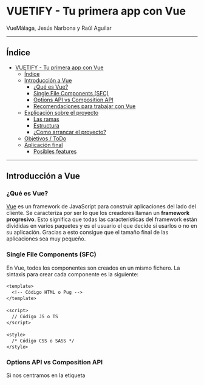 # VUETIFY - Tu primera app con Vue
VueMálaga, Jesús Narbona y Raúl Aguilar

---

## Índice
- [VUETIFY - Tu primera app con Vue](#vuetify---tu-primera-app-con-vue)
  - [Índice](#índice)
  - [Introducción a Vue](#introducción-a-vue)
      - [¿Qué es Vue?](#qu%C3%A9-es-vue)
      - [Single File Components (SFC)](#single-file-components-sfc)
      - [Options API vs Composition API](#options-api-vs-composition-api)
      - [Recomendaciones para trabajar con Vue](#recomendaciones-para-trabajar-con-vue)
  - [Explicación sobre el proyecto](#explicación-sobre-el-proyecto)
      - [Las ramas](#las-ramas)
      - [Estructura](#estructura)
      - [¿Como arrancar el proyecto?](#como-arrancar-el-proyecto)
  - [Objetivos / ToDo](#objectivos--todo)
  - [Aplicación final](#aplicación-final)
    - [Posibles features](#posibles-features)
  
---
## Introducción a Vue

### ¿Qué es Vue?
[Vue](https://vuejs.org/) es un framework de JavaScript para construir aplicaciones del lado del cliente. Se caracteriza por ser lo que los creadores llaman un **framework progresivo**. Esto significa que todas las características del framework están divididas en varios paquetes y es el usuario el que decide si usarlos o no en su aplicación. Gracias a esto consigue que el tamaño final de las aplicaciones sea muy pequeño.

### Single File Components (SFC)
En Vue, todos los componentes son creados en un mismo fichero. La sintaxis para crear cada componente es la siguiente:
```vue
<template>
  <!-- Código HTML o Pug -->
</template>

<script>
  // Código JS o TS
</script>

<style>
  /* Código CSS o SASS */
</style>
```

### Options API vs Composition API
Si nos centramos en la etiqueta **<script>** de los _SFC_, Vue cuenta con dos posibles formas de escribir código JavaScript dentro de ella:

- Options API: Toda la lógica del componente se define mediante un objeto de opciones con diversas propiedades, tal y como se ve en el siguiente ejemplo:
```vue
<script>
export default {
  data() {
    return {
      contador: 0
    }
  },

  methods: {
    incrementar() {
      this.contador++
    }
  },
  
  mounted() {
    console.log(`El valor inicial del contador es ${contador.value}.`)
  }
}
</script>
```

- Composition API: La lógica se define usando funciones de la API de Vue. Para ello, seguimos haciendo uso de un objeto pero dentro de él se encontrará la función **setup()**, en la cual definiremos todo lo necesario, tal y cómo se ve en el siguiente ejemplo:
```vue
<script>
  import { ref, onMounted } from 'vue'

  export default ({
    setup() {
      const contador = ref(0)

      function incrementar() {
        contador.value++
      }

      onMounted(() => {
        console.log(`El valor inicial del contador es ${contador.value}.`)
      })

      return {
        contador,
        incrementar
      }
    }
  })
</script>
```

Sin embargo, con Composition API no es común trabajar de esta manera ya que resulta innecesario tener que exportar un objeto con solo una función (puede tener más cosas, pero eso más adelante...). Por ello se creó un nuevo atributo para la etiqueta <script>, el **atributo setup**. Al colocar dicho atributo podemos transformar el código anterior a algo como esto:
```vue
<script setup>
import { ref, onMounted } from 'vue'

const contador = ref(0)

function incrementar() {
  contador.value++
}

onMounted(() => {
  console.log(`El valor inicial del contador es ${contador.value}.`)
})
</script>
```

> En este proyecto vamos a usar **Composition API con <script setup>**.

### Recomendaciones para trabajar con Vue
Aquí van una serie de tips que te ayudarán a la hora de crear tu primera aplicación en Vue:
- Instalar la extensión [Volar](https://marketplace.visualstudio.com/items?itemName=Vue.volar) en Visual Studio Code (o tu editor de confianza), ya que proporciona intellisense y marcado de sintaxis.
- Instalar las [Vue Devtools](https://devtools.vuejs.org/) en tu navegador, ya que te ayudarán a ver el árbol de componentes, además de ver y seguir cada una sus características
- Trata de usar nombres para los componentes que no lleven a confusión con etiquetas HTML
- Para llamar a los componentes usa _PascalCase_, y para las props o atributos de estos usa _kebab-case_, aunque esto va a gustos. Lo importante es mantener dicha nomenclatura a lo largo de todo el proyecto
- Sigue la misma estructura en todos los _SFC_, así te será más fácil localizar las cosas en ellos

---

## Explicación sobre el proyecto

En este proyecto vamos a desarrollar una aplicación paso a paso con Vue, en el que empezaremos con un proyecto casi vacío y poco a poco iremos avanzando.
Cada avance será explicado en los distintos **README.md** de cada rama.

#### Las ramas
- [Rama 1 - Artist and ArtistList](https://github.com/Vue-Malaga/your-first-app/tree/artist-and-artistlist/src/components), en esta rama crearemos nuestros primeros componentes y haremos uso de directivas propias de **Vue**.
- [Rama 2 - Filter artists](https://github.com/Vue-Malaga/your-first-app/tree/filter-artists), en la segunda rama aprenderemos a filtrar los diferentes artistas que hemos creado en la rama anterior, haremos uso de otras directivas bastantes importantes de **Vue**.
- [Rama 3 - Artists tracks](https://github.com/Vue-Malaga/your-first-app/tree/artist-tracks), al dar click a los diferentes artistas podremos acceder a sus canciones, en esta rama aprenderemos el uso de eventos en **Vue** además de lo aprendido anteriormente.
- [Rama 4 - Proyecto final](https://github.com/Vue-Malaga/your-first-app/tree/final), esta rama es un extra, en ella explicamos en profundidad diferentes conceptos que han sido utilizados a lo largo del proyecto, como puede ser **Routes**, **Pinia** y **Request de datos (fetch)**

#### Estructura
Esta rama **"base"** es el inicio del proyecto en el cual tenemos que fijarnos y trabajar en el siguiente directorio:

![Estructura carpeta src](public/images/estructura-src.png)
- 📁**assets**:
  - Esta carpeta contiene entre otras cosas los **estilos CSS**, **imágenes** y una carpeta de datos falsa **mock** en la que tendremos nuestra base de datos inventada
- 📁**components**:
  - Esta carpeta será la encargada de almacenar los distintos componentes que vayamos creando, en este caso tendemos creados dos **Header** el cual es la cabecera de la página y **PlaylistList** el cual es el componente el cual lista todas las playlist que hemos creado.
- 📁**router**:
  - La carpeta router es la contenedora de nuestro archivo de rutas **index.js** que explicaremos en la rama final
- 📁**service**:
  - Esta carpeta contiene todos los servicios que tenemos en nuestro proyecto, en este caso solo tenemos un servicio **http.service.js** que mediante su uso vamos a poder hacer peticiones http a nuestra base de datos falsa
- 📄**App.vue**:
  - Va a ser nuestro componente principal en cual va a contener todos los demás componentes, en otras palabras va a ser el **"Componente raíz"**
- 📄**main.js**:
  - Este archivo va a ser el encargado de montar la aplicación final mediante funciones predefinidas de **Vue** como es **createApp**, en otras palabras la función de Vue se va a encargar de montar la aplicación en un nodo HTML de nuestro archivo **index.html** en este caso en un nodo que es un contenedor con un id **"app"**.
    ```html
    <body>
        <div id="app" class="app"></div>
        <script type="module" src="/src/main.js"></script>
    </body>
    ```

#### ¿Como arrancar el proyecto?
Si nos fijamos en el **package.json** encontramos como iniciar el proyecto, pero antes de nada deberíamos instalar las dependencias.

```bash
#Entrar en la carpeta clonada
cd your-first-app
#Para instalar las dependencias/node_modules
npm i
```

Una vez instaladas podemos ver el **package.json**
```json
{
  ...
  "scripts": {
    "dev": "vite",
    "build": "vite build",
    "preview": "vite preview",
    "api": "json-server --watch src/assets/mock/db.json"
  },
  ...
}
```
Tenemos cuatro scripts para poder usar en nuestra aplicación:
```bash
#Para ejecutar un servidor de desarrollo
npm run dev
#Para ejecutar un servidor backend falso
npm run api
#Para generar los archivos de fase de producción
npm run build
#Para ejecutar un servidor con los archivos de producción
npm run preview
```

**IMPORTANTE**
> En nuestro proyecto los que vamos a utilizar son **npm run dev** y **npm run api**, **deberemos de ejecutarlos a la vez** ya que necesitamos cargar información y hacer peticiones http.

---
## Objetivos / ToDo
El objetivo principal de este proyecto es aprender desde cero **Vue 3** utilizando **Composition API**.

La lista de objetivos o tareas a completar para las distintas ramas:
- [ ] Crear un **componente artista** y otro que pueda cargar una **lista de artistas** utilizando el componente anterior.
    ![](public/images/component-artist.png)
- [ ] Al dar **click** a un artista, tienen que cargar todas sus canciones.
    ![](public/images/component-artist-list.png)
- [ ] **Filtrar la lista de artistas** con un campo de buscar, este campo tiene que tener una **busqueda dinámica**, es decir cada vez que se escribe en él se va filtrando los artistas.
    ![](public/images/filter-artist.gif)

---
## Aplicación final
Una vez terminada todas las ramas tendríamos esta aplicación:
![app-final-img](public/images/app-final.gif)

### Posibles features
- [ ] Simplificar los popUps con librerías
- [ ] Simplificar los alerts con librerías (SweetAlert)
- [ ] Implementar cuentas
- [ ] Implementar register y login
- [ ] Implementar compartir listas con usuarios

Os animamos a **modificar** y a **avanzar** la aplicación a vuestro gusto.
> Si es el caso, nos gustaría que lo compartierais en las redes para poder ver vuestros avances etiquetando si es posible a **@VuejsMalaga**.
> 
> Cualquier duda o comentario podemos resolverlo através de Twitter **@VuejsMalaga**.

